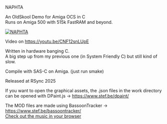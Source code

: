 NAPHTA

An OldSkool Demo for Amiga OCS in C  
Runs on Amiga 500 with 515k FastRAM and beyond.

[![NAPHTA](https://img.youtube.com/vi/CNF12snLUpE/0.jpg)](https://www.youtube.com/watch?v=CNF12snLUpE)

Video on https://youtu.be/CNF12snLUpE

Written in hardware banging C.  
A big step up from my previous one (in System Friendly C) but still kind of slow.

Compile with SAS-C on Amiga. (just run smake)

Released at RSync 2025

If you want to open the graphical assets, the .json files in the work
directory can be opened with DPaint.js -> https://www.stef.be/dpaint/  

The MOD files are made using BassoonTracker -> https://www.stef.be/bassoontracker/  
[Check out the music in your browser](https://www.stef.be/bassoontracker/?file=mods%2F2025%2Frsync%2Fnaphta.mod)

